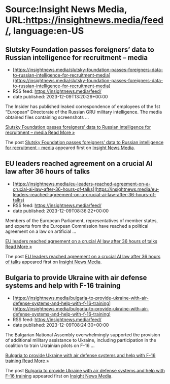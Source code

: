 # Source:Insight News Media, URL:https://insightnews.media/feed/, language:en-US

## Slutsky Foundation passes foreigners’ data to Russian intelligence for recruitment – media
 - [https://insightnews.media/slutsky-foundation-passes-foreigners-data-to-russian-intelligence-for-recruitment-media](https://insightnews.media/slutsky-foundation-passes-foreigners-data-to-russian-intelligence-for-recruitment-media)
 - RSS feed: https://insightnews.media/feed/
 - date published: 2023-12-09T13:20:29+00:00

<p>The Insider has published leaked correspondence of employees of the 1st &#8220;European&#8221; Directorate of the Russian GRU military intelligence. The media obtained files containing screenshots &#8230;</p>
<p class="read-more"> <a class="ast-button" href="https://insightnews.media/slutsky-foundation-passes-foreigners-data-to-russian-intelligence-for-recruitment-media/"> <span class="screen-reader-text">Slutsky Foundation passes foreigners&#8217; data to Russian intelligence for recruitment &#8211; media</span> Read More »</a></p>
<p>The post <a href="https://insightnews.media/slutsky-foundation-passes-foreigners-data-to-russian-intelligence-for-recruitment-media/">Slutsky Foundation passes foreigners&#8217; data to Russian intelligence for recruitment &#8211; media</a> appeared first on <a href="https://insightnews.media">Insight News Media</a>.</p>

## EU leaders reached agreement on a crucial AI law after 36 hours of talks
 - [https://insightnews.media/eu-leaders-reached-agreement-on-a-crucial-ai-law-after-36-hours-of-talks](https://insightnews.media/eu-leaders-reached-agreement-on-a-crucial-ai-law-after-36-hours-of-talks)
 - RSS feed: https://insightnews.media/feed/
 - date published: 2023-12-09T08:36:22+00:00

<p>Members of the European Parliament, representatives of member states, and experts from the European Commission have reached a political agreement on a law on artificial &#8230;</p>
<p class="read-more"> <a class="ast-button" href="https://insightnews.media/eu-leaders-reached-agreement-on-a-crucial-ai-law-after-36-hours-of-talks/"> <span class="screen-reader-text">EU leaders reached agreement on a crucial AI law after 36 hours of talks</span> Read More »</a></p>
<p>The post <a href="https://insightnews.media/eu-leaders-reached-agreement-on-a-crucial-ai-law-after-36-hours-of-talks/">EU leaders reached agreement on a crucial AI law after 36 hours of talks</a> appeared first on <a href="https://insightnews.media">Insight News Media</a>.</p>

## Bulgaria to provide Ukraine with air defense systems and help with F-16 training
 - [https://insightnews.media/bulgaria-to-provide-ukraine-with-air-defense-systems-and-help-with-f-16-training](https://insightnews.media/bulgaria-to-provide-ukraine-with-air-defense-systems-and-help-with-f-16-training)
 - RSS feed: https://insightnews.media/feed/
 - date published: 2023-12-09T08:24:30+00:00

<p>The Bulgarian National Assembly overwhelmingly supported the provision of additional military assistance to Ukraine, including participation in the coalition to train Ukrainian pilots on F-16 &#8230;</p>
<p class="read-more"> <a class="ast-button" href="https://insightnews.media/bulgaria-to-provide-ukraine-with-air-defense-systems-and-help-with-f-16-training/"> <span class="screen-reader-text">Bulgaria to provide Ukraine with air defense systems and help with F-16 training</span> Read More »</a></p>
<p>The post <a href="https://insightnews.media/bulgaria-to-provide-ukraine-with-air-defense-systems-and-help-with-f-16-training/">Bulgaria to provide Ukraine with air defense systems and help with F-16 training</a> appeared first on <a href="https://insightnews.media">Insight News Media</a>.</p>

